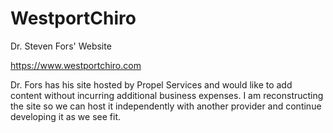 # WestportChiro
Dr. Steven Fors' Website

https://www.westportchiro.com

Dr. Fors has his site hosted by Propel Services and would like to add content without incurring additional business expenses.
I am reconstructing the site so we can host it independently with another provider and continue developing it as we see fit.
